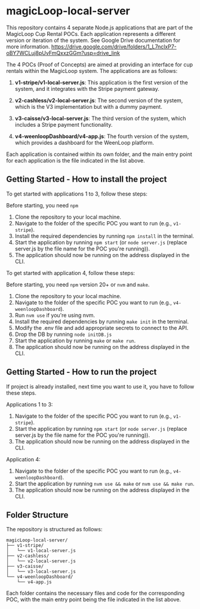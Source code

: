 # magicLoop-local-server

This repository contains 4 separate Node.js applications that are part of the MagicLoop Cup Rental POCs. Each application represents a different version or iteration of the system.
See Google Drive documentation for more information. https://drive.google.com/drive/folders/1_L7nclxP7-oBY7WCLuj8pUvFmQxxzGGm?usp=drive_link

The 4 POCs (Proof of Concepts) are aimed at providing an interface for cup rentals within the MagicLoop system. The applications are as follows:

1. **v1-stripe/v1-local-server.js**: This application is the first version of the system, and it integrates with the Stripe payment gateway.

2. **v2-cashless/v2-local-server.js**: The second version of the system, which is the V3 implementation but with a dummy payment.

3. **v3-caisse/v3-local-server.js**: The third version of the system, which includes a Stripe payment functionality.

4. **v4-weenloopDashboard/v4-app.js**: The fourth version of the system, which provides a dashboard for the WeenLoop platform.

Each application is contained within its own folder, and the main entry point for each application is the file indicated in the list above.

## Getting Started - How to install the project

To get started with applications 1 to 3, follow these steps:

Before starting, you need `npm`

1. Clone the repository to your local machine.
2. Navigate to the folder of the specific POC you want to run (e.g., `v1-stripe`).
3. Install the required dependencies by running `npm install` in the terminal.
4. Start the application by running `npm start` (or `node server.js`  (replace server.js by the file name for the POC you're running)).
5. The application should now be running on the address displayed in the CLI.

To get started with application 4, follow these steps:

Before starting, you need `npm` version 20+ or `nvm` and `make`.

1. Clone the repository to your local machine.
2. Navigate to the folder of the specific POC you want to run (e.g., `v4-weenloopDashboard`).
3. Run `nvm use` if you're using nvm.
4. Install the required dependencies by running `make init` in the terminal.
5. Modify the .env file and add appropriate secrets to connect to the API.
6. Drop the DB by running `node initDB.js`
7. Start the application by running `make` or `make run`.
8. The application should now be running on the address displayed in the CLI.

## Getting Started - How to run the project

If project is already installed, next time you want to use it, you have to follow these steps.

Applications 1 to 3:

1. Navigate to the folder of the specific POC you want to run (e.g., `v1-stripe`).
2. Start the application by running `npm start` (or `node server.js`  (replace server.js by the file name for the POC you're running)).
3. The application should now be running on the address displayed in the CLI.

Application 4:

1. Navigate to the folder of the specific POC you want to run (e.g., `v4-weenloopDashboard`).
2. Start the application by running `nvm use && make` or `nvm use && make run`.
3. The application should now be running on the address displayed in the CLI.

## Folder Structure

The repository is structured as follows:

```
magicLoop-local-server/
├── v1-stripe/
│   └── v1-local-server.js
├── v2-cashless/
│   └── v2-local-server.js
├── v3-caisse/
│   └── v3-local-server.js
└── v4-weenloopDashboard/
    └── v4-app.js
```

Each folder contains the necessary files and code for the corresponding POC, with the main entry point being the file indicated in the list above.

